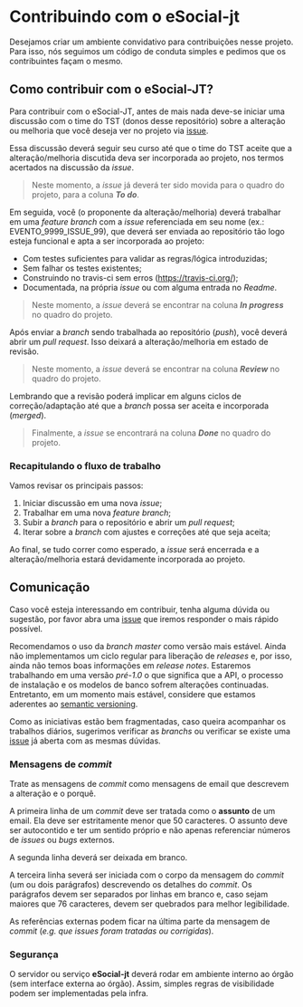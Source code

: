 # Contribuindo com o **eSocial-jt**

Desejamos criar um ambiente convidativo para contribuições nesse projeto. Para
isso, nós seguimos um código de conduta simples e pedimos que os contribuintes
façam o mesmo.

## Como contribuir com o eSocial-JT?

Para contribuir com o eSocial-JT, antes de mais nada deve-se iniciar uma discussão com o time do TST (donos desse repositório) sobre a alteração ou melhoria que você deseja ver no projeto via [issue](https://github.com/tst-labs/esocial/issues).

Essa discussão deverá seguir seu curso até que o time do TST aceite que a alteração/melhoria discutida deva ser incorporada ao projeto, nos termos acertados na discussão da _issue_.

> Neste momento, a _issue_ já deverá ter sido movida para o quadro do projeto, para a coluna _**To do**_.

Em seguida, você (o proponente da alteração/melhoria) deverá trabalhar em uma _feature branch_ com a _issue_ referenciada em seu nome (ex.: EVENTO_9999_ISSUE_99), que deverá ser enviada ao repositório tão logo esteja funcional e apta a ser incorporada ao projeto:

* Com testes suficientes para validar as regras/lógica introduzidas;
* Sem falhar os testes existentes;
* Construindo no travis-ci sem erros (https://travis-ci.org/);
* Documentada, na própria _issue_ ou com alguma entrada no _Readme_.

> Neste momento, a _issue_ deverá se encontrar na coluna _**In progress**_ no quadro do projeto.

Após enviar a _branch_ sendo trabalhada ao repositório (_push_), você deverá abrir um _pull request_. Isso deixará a alteração/melhoria em estado de revisão.

> Neste momento, a _issue_ deverá se encontrar na coluna _**Review**_ no quadro do projeto.

Lembrando que a revisão poderá implicar em alguns ciclos de correção/adaptação até que a _branch_ possa ser aceita e incorporada (_merged_).

> Finalmente, a _issue_ se encontrará na coluna _**Done**_ no quadro do projeto.

### Recapitulando o fluxo de trabalho

Vamos revisar os principais passos:

1. Iniciar discussão em uma nova _issue_;
2. Trabalhar em uma nova _feature branch_;
3. Subir a _branch_ para o repositório e abrir um _pull request_;
4. Iterar sobre a _branch_ com ajustes e correções até que seja aceita;

Ao final, se tudo correr como esperado, a _issue_ será encerrada e a alteração/melhoria estará devidamente incorporada ao projeto.

## Comunicação

Caso você esteja interessando em contribuir, tenha alguma dúvida ou sugestão,
por favor abra uma [issue](https://github.com/tst-labs/esocial/issues) que iremos
responder o mais rápido possível.

Recomendamos o uso da _branch master_ como versão mais estável. Ainda não
implementamos um ciclo regular para liberação de _releases_ e, por isso, ainda
não temos boas informações em _release notes_. Estaremos trabalhando em uma
versão _pré-1.0_ o que significa que a API, o processo de instalação e os
modelos de banco sofrem alterações continuadas. Entretanto, em um momento mais
estável, considere que estamos aderentes ao [semantic
versioning](http://semver.org/lang/pt-BR/).

Como as iniciativas estão bem fragmentadas, caso queira acompanhar os trabalhos
diários, sugerimos verificar as _branchs_ ou verificar se existe uma
[issue](https://github.com/tst-labs/esocial/issues) já aberta com as mesmas dúvidas.

### Mensagens de _commit_

Trate as mensagens de _commit_ como mensagens de email que descrevem a alteração
e o porquê.

A primeira linha de um _commit_ deve ser tratada como o **assunto** de um email.
Ela deve ser estritamente menor que 50 caracteres. O assunto deve ser
autocontido e ter um sentido próprio e não apenas referenciar números de
_issues_ ou _bugs_ externos.

A segunda linha deverá ser deixada em branco.

A terceira linha severá ser iniciada com o corpo da mensagem do _commit_ (um ou
dois parágrafos) descrevendo os detalhes do _commit_. Os parágrafos devem ser
separados por linhas em branco e, caso sejam maiores que 76 caracteres, devem
ser quebrados para melhor legibilidade.

As referências externas podem ficar na última parte da mensagem de _commit_
(_e.g. que issues foram tratadas ou corrigidas_).

### Segurança

O servidor ou serviço **eSocial-jt** deverá rodar em ambiente interno ao órgão
(sem interface externa ao órgão). Assim, simples regras de visibilidade podem
ser implementadas pela infra.
